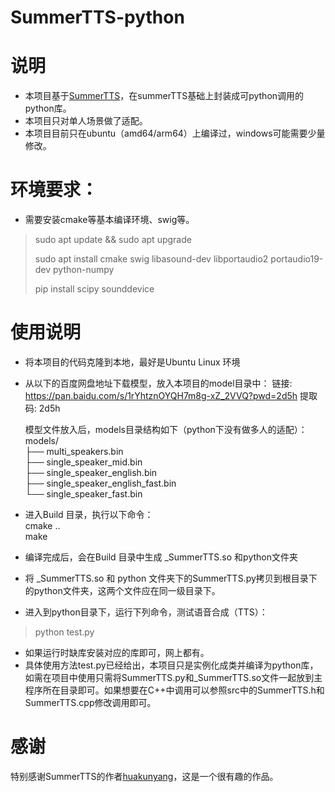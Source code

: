 # SummerTTS-python

# 说明
- 本项目基于[SummerTTS](https://github.com/huakunyang/SummerTTS)，在summerTTS基础上封装成可python调用的python库。
- 本项目只对单人场景做了适配。
- 本项目目前只在ubuntu（amd64/arm64）上编译过，windows可能需要少量修改。

# 环境要求：
- 需要安装cmake等基本编译环境、swig等。
> sudo apt update && sudo apt upgrade
>
> sudo apt install cmake swig libasound-dev libportaudio2 portaudio19-dev python-numpy
>
> pip install scipy sounddevice

# 使用说明
- 将本项目的代码克隆到本地，最好是Ubuntu Linux 环境
- 从以下的百度网盘地址下载模型，放入本项目的model目录中：
  链接: https://pan.baidu.com/s/1rYhtznOYQH7m8g-xZ_2VVQ?pwd=2d5h 提取码: 2d5h
    
  模型文件放入后，models目录结构如下（python下没有做多人的适配）：    
  models/  
  ├── multi_speakers.bin  
  ├── single_speaker_mid.bin  
  ├── single_speaker_english.bin  
  ├── single_speaker_english_fast.bin  
  └── single_speaker_fast.bin  
  
- 进入Build 目录，执行以下命令：  
  cmake ..  
  make  
- 编译完成后，会在Build 目录中生成 _SummerTTS.so 和python文件夹
- 将 _SummerTTS.so 和 python 文件夹下的SummerTTS.py拷贝到根目录下的python文件夹，这两个文件应在同一级目录下。
- 进入到python目录下，运行下列命令，测试语音合成（TTS）：  
> python test.py   
- 如果运行时缺库安装对应的库即可，网上都有。
- 具体使用方法test.py已经给出，本项目只是实例化成类并编译为python库，如需在项目中使用只需将SummerTTS.py和_SummerTTS.so文件一起放到主程序所在目录即可。如果想要在C++中调用可以参照src中的SummerTTS.h和SummerTTS.cpp修改调用即可。

# 感谢
特别感谢SummerTTS的作者[huakunyang](https://github.com/huakunyang)，这是一个很有趣的作品。
